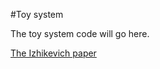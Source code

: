 #Toy system

The toy system code will go here.

[The Izhikevich paper](http://bme2.aut.ac.ir/~towhidkhah/MotorControl/Resources/Gifani/article/Simple%20Model%20of%20Spiking%20Neurons.pdf)
